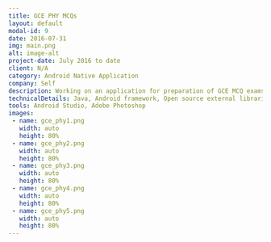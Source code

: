 ```yaml
---
title: GCE PHY MCQs
layout: default
modal-id: 9
date: 2016-07-31
img: main.png
alt: image-alt
project-date: July 2016 to date
client: N/A
category: Android Native Application
company: Self
description: Working on an application for preparation of GCE MCQ exams. The application is in the final UI/UX revamping stage.
technicalDetails: Java, Android framework, Open source external libraries
tools: Android Studio, Adobe Photoshop
images:
 - name: gce_phy1.png
   width: auto
   height: 80%
 - name: gce_phy2.png
   width: auto
   height: 80%
 - name: gce_phy3.png
   width: auto
   height: 80%
 - name: gce_phy4.png
   width: auto
   height: 80%
 - name: gce_phy5.png
   width: auto
   height: 80%
---
```

